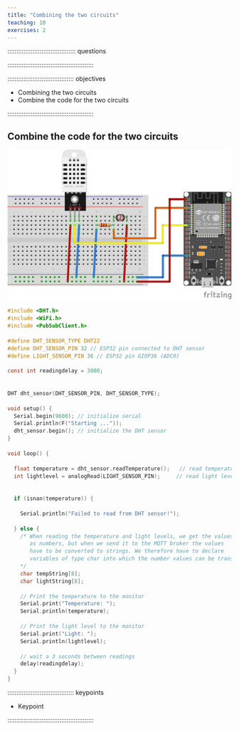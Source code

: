 ```yaml
---
title: "Combining the two circuits"
teaching: 10
exercises: 2
---
```


:::::::::::::::::::::::::::::::::::::: questions 



::::::::::::::::::::::::::::::::::::::::::::::::

::::::::::::::::::::::::::::::::::::: objectives

- Combining the two circuits
- Combine the code for the two circuits

::::::::::::::::::::::::::::::::::::::::::::::::

## Combine the code for the two circuits

![Circuit with the DHT22 temperature sensor and and LDR light for measuring light intensity](fig/DHT22_LDR.png)


```c
#include <DHT.h>
#include <WiFi.h>
#include <PubSubClient.h>

#define DHT_SENSOR_TYPE DHT22
#define DHT_SENSOR_PIN 32 // ESP32 pin connected to DHT sensor
#define LIGHT_SENSOR_PIN 36 // ESP32 pin GIOP36 (ADC0)

const int readingdelay = 3000;


DHT dht_sensor(DHT_SENSOR_PIN, DHT_SENSOR_TYPE);

void setup() {
  Serial.begin(9600); // initialize serial
  Serial.println(F("Starting ..."));
  dht_sensor.begin(); // initialize the DHT sensor
}

void loop() {

  float temperature = dht_sensor.readTemperature();   // read temperature in Celsius
  int lightlevel = analogRead(LIGHT_SENSOR_PIN);     // read light level


  if (isnan(temperature)) {

    Serial.println("Failed to read from DHT sensor!");

  } else {
    /* When reading the temperature and light levels, we get the values
       as numbers, but when we send it to the MQTT broker the values
       have to be converted to strings. We therefore have to declare
       variables of type char into which the number values can be transferred
    */
    char tempString[8];
    char lightString[8];

    // Print the temperature to the monitor
    Serial.print("Temperature: ");
    Serial.println(temperature);

    // Print the light level to the monitor
    Serial.print("Light: ");
    Serial.println(lightlevel);

    // wait a 3 seconds between readings
    delay(readingdelay);
  }
}


```

::::::::::::::::::::::::::::::::::::: keypoints 

- Keypoint

::::::::::::::::::::::::::::::::::::::::::::::::

[r-markdown]: https://rmarkdown.rstudio.com/
